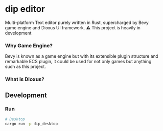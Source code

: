 # dip editor
Multi-platform Text editor purely written in Rust, supercharged by Bevy game engine and Dioxus UI framework.
⚠️ This project is heavily in development

### Why Game Engine?
Bevy is known as a game engine but with its extensible plugin structure and remarkable ECS plugin, it could be used for not only games but anything such as this project.

### What is Dioxus?

## Development

### Run
```sh
# Desktop
cargo run -p dip_desktop
```
